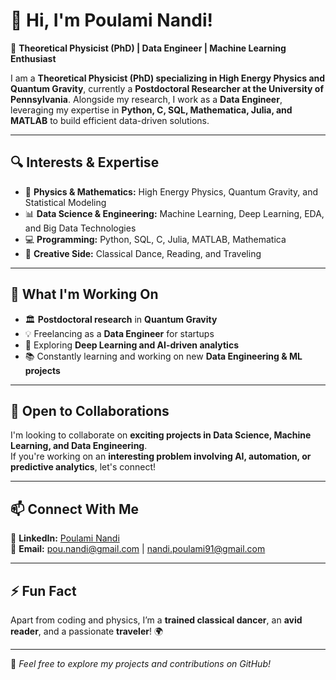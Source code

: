 # 👋 Hi, I'm Poulami Nandi!  

🚀 **Theoretical Physicist (PhD) | Data Engineer | Machine Learning Enthusiast**  

I am a **Theoretical Physicist (PhD) specializing in High Energy Physics and Quantum Gravity**, currently a **Postdoctoral Researcher at the University of Pennsylvania**. Alongside my research, I work as a **Data Engineer**, leveraging my expertise in **Python, C, SQL, Mathematica, Julia, and MATLAB** to build efficient data-driven solutions.  

---

## 🔍 Interests & Expertise  
- 🔬 **Physics & Mathematics:** High Energy Physics, Quantum Gravity, and Statistical Modeling  
- 📊 **Data Science & Engineering:** Machine Learning, Deep Learning, EDA, and Big Data Technologies  
- 💻 **Programming:** Python, SQL, C, Julia, MATLAB, Mathematica  
- 🎨 **Creative Side:** Classical Dance, Reading, and Traveling  

---

## 🌱 What I'm Working On  
- 🏛 **Postdoctoral research** in **Quantum Gravity**  
- 💡 Freelancing as a **Data Engineer** for startups  
- 🤖 Exploring **Deep Learning and AI-driven analytics**  
- 📚 Constantly learning and working on new **Data Engineering & ML projects**  

---

## 🤝 Open to Collaborations  
I'm looking to collaborate on **exciting projects in Data Science, Machine Learning, and Data Engineering**.  
If you're working on an **interesting problem involving AI, automation, or predictive analytics**, let's connect!  

---

## 📫 Connect With Me  
📌 **LinkedIn:** [Poulami Nandi](https://www.linkedin.com/in/poulami-nandi-a8a12917b/)  
📧 **Email:** [pou.nandi@gmail.com](mailto:pou.nandi@gmail.com) | [nandi.poulami91@gmail.com](mailto:nandi.poulami91@gmail.com)  

---

## ⚡ Fun Fact  
Apart from coding and physics, I’m a **trained classical dancer**, an **avid reader**, and a passionate **traveler**! 🌍  

---

🔹 *Feel free to explore my projects and contributions on GitHub!*  

<!---
Poulami-Nandi/Poulami-Nandi is a ✨ special ✨ repository because its `README.md` (this file) appears on your GitHub profile.
You can click the Preview link to take a look at your changes.
--->
